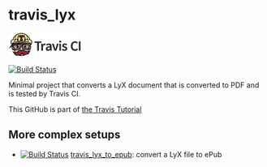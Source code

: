 # travis_lyx

[![Travis CI logo](TravisCI.png)](https://travis-ci.org)

[![Build Status](https://travis-ci.org/richelbilderbeek/travis_lyx.svg?branch=master)](https://travis-ci.org/richelbilderbeek/travis_lyx)

Minimal project that converts a LyX document that is converted to PDF and is tested by Travis CI.

This GitHub is part of [the Travis Tutorial](https://github.com/richelbilderbeek/travis_tutorial)

## More complex setups

 * [![Build Status](https://travis-ci.org/richelbilderbeek/travis_lyx_to_epub.svg?branch=master)](https://travis-ci.org/richelbilderbeek/travis_lyx_to_epub) [travis_lyx_to_epub](https://github.com/richelbilderbeek/travis_lyx_to_epub): convert a LyX file to ePub
